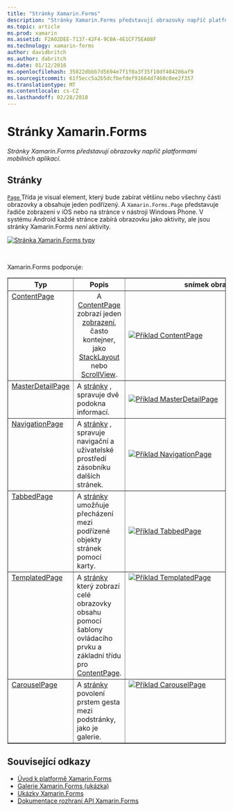 ```yaml
---
title: "Stránky Xamarin.Forms"
description: "Stránky Xamarin.Forms představují obrazovky napříč platformami mobilních aplikací."
ms.topic: article
ms.prod: xamarin
ms.assetid: F2A02DEE-7137-42F4-9C0A-4E1CF75EA08F
ms.technology: xamarin-forms
author: davidbritch
ms.author: dabritch
ms.date: 01/12/2016
ms.openlocfilehash: 35822dbbb7d5694e7f1f0a3f35f10df404206af9
ms.sourcegitcommit: 61f5ecc5a2b5dcfbefdef91664d7460c0ee2f357
ms.translationtype: MT
ms.contentlocale: cs-CZ
ms.lasthandoff: 02/28/2018
---
```

# <a name="xamarinforms-pages"></a>Stránky Xamarin.Forms

_Stránky Xamarin.Forms představují obrazovky napříč platformami mobilních aplikací._

<style>.tableimg {maximální šířka: none! důležité;}</style>

## <a name="pages"></a>Stránky

[ `Page` ](http://iosapi.xamarin.com/?link=T%3aXamarin.Forms.Page) Třída je visual element, který bude zabírat většinu nebo všechny části obrazovky a obsahuje jeden podřízený. A `Xamarin.Forms.Page` představuje řadiče zobrazení v iOS nebo na stránce v nástroji Windows Phone. V systému Android každé stránce zabírá obrazovku jako aktivity, ale jsou stránky Xamarin.Forms *není* aktivity.

 [ ![](pages-images/pages-sml.png "Stránka Xamarin.Forms typy")](pages-images/pages.png "stránce Xamarin.Forms")

<br clear="all" />

Xamarin.Forms podporuje:

<table align="center" border="1" cellpadding="1" cellspacing="1">
  <tr>
  <thead>
    <th>
      <strong>Typ</strong>
    </th>
    <th>
      <strong>Popis</strong>
    </th>
    <th style="min-width:400px">
      <strong>snímek obrazovky</strong>
    </th>
  </thead></tr>
  <tbody>
  <tr>
    <td valign="top">
      <a href="https://developer.xamarin.com/api/type/Xamarin.Forms.ContentPage/">ContentPage</a>
    </td>
    <td align="center" valign="top">
A <a href="https://developer.xamarin.com/api/type/Xamarin.Forms.ContentPage/">ContentPage</a> zobrazí jeden <a href="https://developer.xamarin.com/api/type/Xamarin.Forms.View/">zobrazení</a>, často kontejner, jako <a href="https://developer.xamarin.com/api/type/Xamarin.Forms.StackLayout/">StackLayout</a> nebo <a href="https://developer.xamarin.com/api/type/Xamarin.Forms.ScrollView/">ScrollView</a>.
    </td>
    <td>
    <a href="https://github.com/xamarin/xamarin-forms-samples/blob/master/FormsGallery/FormsGallery/FormsGallery/ContentPageDemoPage.cs"><img src="pages-images/ContentPage.png" title="Příklad ContentPage" class="tableimg">
    </a></td>
  </tr><tr>
    <td valign="top">
      <a href="https://developer.xamarin.com/api/type/Xamarin.Forms.MasterDetailPage/">MasterDetailPage</a>
    </td>
    <td valign="top">
A <a href="https://developer.xamarin.com/api/type/Xamarin.Forms.Page/">stránky</a> , spravuje dvě podokna informací.
    </td>
    <td>
    <a href="https://github.com/xamarin/xamarin-forms-samples/blob/master/FormsGallery/FormsGallery/FormsGallery/MasterDetailPageDemoPage.cs"><img src="pages-images/MasterDetailPage.png" title="Příklad MasterDetailPage" class="tableimg">
    </a></td>
  </tr>
  <tr>
    <td valign="top">
      <a href="https://developer.xamarin.com/api/type/Xamarin.Forms.NavigationPage/">NavigationPage</a>
    </td>
    <td valign="top">
A <a href="https://developer.xamarin.com/api/type/Xamarin.Forms.Page/">stránky</a> , spravuje navigační a uživatelské prostředí zásobníku dalších stránek.  
    </td>
    <td>
    <a href="https://github.com/xamarin/xamarin-forms-samples/blob/master/FormsGallery/FormsGallery/FormsGallery/NavigationPageDemoPage.cs"><img src="pages-images/NavigationPage.png" title="Příklad NavigationPage" class="tableimg">
    </a></td>
  </tr>
  <tr>
    <td valign="top">
      <a href="https://developer.xamarin.com/api/type/Xamarin.Forms.TabbedPage/">TabbedPage</a>
    </td>
    <td valign="top">
A <a href="https://developer.xamarin.com/api/type/Xamarin.Forms.Page/">stránky</a> umožňuje přecházení mezi podřízené objekty stránek pomocí karty.
    </td>
    <td>
    <a href="https://github.com/xamarin/xamarin-forms-samples/blob/master/FormsGallery/FormsGallery/FormsGallery/TabbedPageDemoPage.cs"><img src="pages-images/TabbedPage.png" title="Příklad TabbedPage" class="tableimg">
    </a></td>
  </tr>
  <tr>
    <td valign="top">
      <a href="https://developer.xamarin.com/api/type/Xamarin.Forms.TemplatedPage/">TemplatedPage</a>
    </td>
    <td valign="top">
A <a href="https://developer.xamarin.com/api/type/Xamarin.Forms.Page/">stránky</a> který zobrazí celé obrazovky obsahu pomocí šablony ovládacího prvku a základní třídu pro <a href="https://developer.xamarin.com/api/type/Xamarin.Forms.ContentPage/">ContentPage</a>.
    </td>
    <td valign="top">
    <a href="https://github.com/xamarin/xamarin-forms-samples/tree/master/Templates/ControlTemplates/"><img src="pages-images/TemplatedPage.png" title="Příklad TemplatedPage" class="tableimg">
    </a></td>
  </tr>
  <tr>
    <td valign="top">
      <a href="https://developer.xamarin.com/api/type/Xamarin.Forms.CarouselPage/">CarouselPage</a>
    </td>
    <td valign="top">
A <a href="https://developer.xamarin.com/api/type/Xamarin.Forms.Page/">stránky</a> povolení prstem gesta mezi podstránky, jako je galerie.
    </td>
    <td valign="top">
    <a href="https://github.com/xamarin/xamarin-forms-samples/blob/master/FormsGallery/FormsGallery/FormsGallery/CarouselPageDemoPage.cs"><img src="pages-images/CarouselPage.png" title="Příklad CarouselPage" class="tableimg">
    </a></td>
  </tr>
  </tbody>
</table>



## <a name="related-links"></a>Související odkazy

- [Úvod k platformě Xamarin.Forms](~/xamarin-forms/get-started/introduction-to-xamarin-forms.md)
- [Galerie Xamarin.Forms (ukázka)](https://developer.xamarin.com/samples/FormsGallery/)
- [Ukázky Xamarin.Forms](https://developer.xamarin.com/samples/tag/Xamarin.Forms/)
- [Dokumentace rozhraní API Xamarin.Forms](http://iosapi.xamarin.com/?link=N%3aXamarin.Forms)
